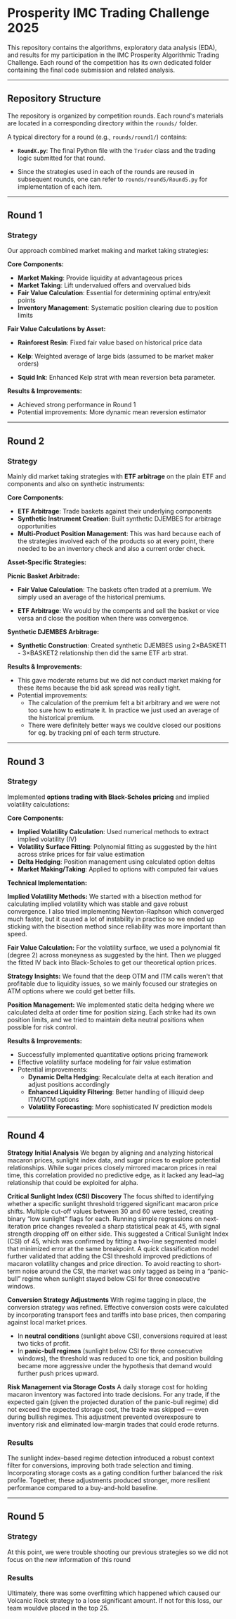# Prosperity IMC Trading Challenge 2025

This repository contains the algorithms, exploratory data analysis (EDA), and results for my participation in the IMC Prosperity Algorithmic Trading Challenge. Each round of the competition has its own dedicated folder containing the final code submission and related analysis.

---

## Repository Structure

The repository is organized by competition rounds. Each round's materials are located in a corresponding directory within the `rounds/` folder.

A typical directory for a round (e.g., `rounds/round1/`) contains:

* **`RoundX.py`**: The final Python file with the `Trader` class and the trading logic submitted for that round.

* Since the strategies used in each of the rounds are reused in subsequent rounds, one can refer to `rounds/round5/Round5.py` for implementation of each item.

---

## Round 1

### Strategy

Our approach combined market making and market taking strategies:

**Core Components:**
- **Market Making**: Provide liquidity at advantageous prices
- **Market Taking**: Lift undervalued offers and overvalued bids
- **Fair Value Calculation**: Essential for determining optimal entry/exit points
- **Inventory Management**: Systematic position clearing due to position limits

**Fair Value Calculations by Asset:**
- **Rainforest Resin**: Fixed fair value based on historical price data
- **Kelp**: Weighted average of large bids (assumed to be market maker orders)

- **Squid Ink**: Enhanced Kelp strat with mean reversion beta parameter. 

**Results & Improvements:**
- Achieved strong performance in Round 1
- Potential improvements: More dynamic mean reversion estimator 


---

## Round 2

### Strategy

Mainly did market taking strategies with **ETF arbitrage** on the plain ETF and components and also on synthetic instruments:

**Core Components:**
- **ETF Arbitrage**: Trade baskets against their underlying components
- **Synthetic Instrument Creation**: Built synthetic DJEMBES for arbitrage opportunities
- **Multi-Product Position Management**: This was hard because each of the strategies involved each of the products so at every point, there needed to be an inventory check and also a current order check.

**Asset-Specific Strategies:**

**Picnic Basket Arbitrade:**
- **Fair Value Calculation**: The baskets often traded at a premium. We simply used an average of the historical premiums.

- **ETF Arbitrage**: We would by the compents and sell the basket or vice versa and close the position when there was convergence.

**Synthetic DJEMBES Arbitrage:**
- **Synthetic Construction**: Created synthetic DJEMBES using 2×BASKET1 - 3×BASKET2 relationship then did the same ETF arb strat.



**Results & Improvements:**
- This gave moderate returns but we did not conduct market making for these items because the bid ask spread was really tight. 
- Potential improvements: 
    - The calculation of the premium felt a bit arbitrary and we were not too sure how to estimate it. In practice we just used an average of the historical premium. 
    - There were definitely better ways we couldve closed our positions for eg. by tracking pnl of each term structure.

---

## Round 3

### Strategy

Implemented **options trading with Black-Scholes pricing** and implied volatility calculations:

**Core Components:**
- **Implied Volatility Calculation**: Used numerical methods to extract implied volatility (IV)
- **Volatility Surface Fitting**: Polynomial fitting as suggested by the hint across strike prices for fair value estimation
- **Delta Hedging**: Position management using calculated option deltas
- **Market Making/Taking**: Applied to options with computed fair values

**Technical Implementation:**

**Implied Volatility Methods:**
We started with a bisection method for calculating implied volatility which was stable and gave robust convergence. I also tried implementing Newton-Raphson which converged much faster, but it caused a lot of instability in practice so we ended up sticking with the bisection method since reliability was more important than speed.

**Fair Value Calculation:**
For the volatility surface, we used a polynomial fit (degree 2) across moneyness as suggested by the hint. Then we plugged the fitted IV back into Black-Scholes to get our theoretical option prices.

**Strategy Insights:**
We found that the deep OTM and ITM calls weren't that profitable due to liquidity issues, so we mainly focused our strategies on ATM options where we could get better fills.

**Position Management:**
We implemented static delta hedging where we calculated delta at order time for position sizing. Each strike had its own position limits, and we tried to maintain delta neutral positions when possible for risk control.

**Results & Improvements:**
- Successfully implemented quantitative options pricing framework
- Effective volatility surface modeling for fair value estimation
- Potential improvements: 
  - **Dynamic Delta Hedging**: Recalculate delta at each iteration and adjust positions accordingly
  - **Enhanced Liquidity Filtering**: Better handling of illiquid deep ITM/OTM options
  - **Volatility Forecasting**: More sophisticated IV prediction models

---

## Round 4

**Strategy**
**Initial Analysis**
We began by aligning and analyzing historical macaron prices, sunlight index data, and sugar prices to explore potential relationships. While sugar prices closely mirrored macaron prices in real time, this correlation provided no predictive edge, as it lacked any lead–lag relationship that could be exploited for alpha.

**Critical Sunlight Index (CSI) Discovery**
The focus shifted to identifying whether a specific sunlight threshold triggered significant macaron price shifts. Multiple cut-off values between 30 and 60 were tested, creating binary “low sunlight” flags for each. Running simple regressions on next-iteration price changes revealed a sharp statistical peak at 45, with signal strength dropping off on either side. This suggested a Critical Sunlight Index (CSI) of 45, which was confirmed by fitting a two-line segmented model that minimized error at the same breakpoint.
A quick classification model further validated that adding the CSI threshold improved predictions of macaron volatility changes and price direction. To avoid reacting to short-term noise around the CSI, the market was only tagged as being in a “panic-bull” regime when sunlight stayed below CSI for three consecutive windows.

**Conversion Strategy Adjustments**
With regime tagging in place, the conversion strategy was refined. Effective conversion costs were calculated by incorporating transport fees and tariffs into base prices, then comparing against local market prices.

* In **neutral conditions** (sunlight above CSI), conversions required at least two ticks of profit.
* In **panic-bull regimes** (sunlight below CSI for three consecutive windows), the threshold was reduced to one tick, and position building became more aggressive under the hypothesis that demand would further push prices upward.

**Risk Management via Storage Costs**
A daily storage cost for holding macaron inventory was factored into trade decisions. For any trade, if the expected gain (given the projected duration of the panic-bull regime) did not exceed the expected storage cost, the trade was skipped — even during bullish regimes. This adjustment prevented overexposure to inventory risk and eliminated low-margin trades that could erode returns.

### Results
The sunlight index–based regime detection introduced a robust context filter for conversions, improving both trade selection and timing. Incorporating storage costs as a gating condition further balanced the risk profile. Together, these adjustments produced stronger, more resilient performance compared to a buy-and-hold baseline.

---

## Round 5

### Strategy
At this point, we were trouble shooting our previous strategies so we did not focus on the new information of this round

### Results
Ultimately, there was some overfitting which happened which caused our Volcanic Rock strategy to a lose significant amount. If not for this loss, our team wouldve placed in the top 25. 
